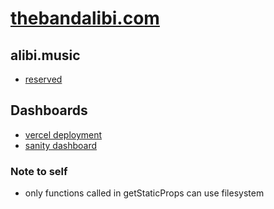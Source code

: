# [thebandalibi.com](https://thebandalibi.com/)

## alibi.music

- [reserved](https://iwantmyname.com/dashboard/domains/pre-orders)

## Dashboards

- [vercel deployment](https://vercel.com/crvouga/the-band-alibi)
- [sanity dashboard](https://www.sanity.io/teams/personal/project/mswm483g/settings)

### Note to self

- only functions called in getStaticProps can use filesystem

